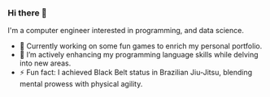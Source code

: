 ### Hi there 👋

I'm a computer engineer interested in programming, and data science.

- 🔭 Currently working on some fun games to enrich my personal portfolio.
- 🌱 I’m actively enhancing my programming language skills while delving into new areas.
- ⚡ Fun fact: I achieved Black Belt status in Brazilian Jiu-Jitsu, blending mental prowess with physical agility.
<!--
**gaspardantas/gaspardantas** is a ✨ _special_ ✨ repository because its `README.md` (this file) appears on your GitHub profile.

Here are some ideas to get you started:

- 🔭 I’m currently working on ...
- 🌱 I’m currently learning ...
- 👯 I’m looking to collaborate on ...
- 🤔 I’m looking for help with ...
- 💬 Ask me about ...
- 📫 How to reach me: ...
- 😄 Pronouns: ...
- ⚡ Fun fact: ...
-->
